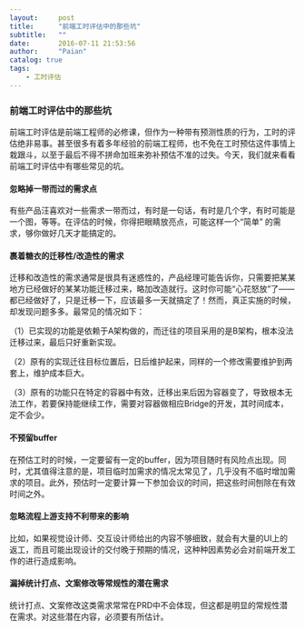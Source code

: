 ```yaml
---
layout:     post
title:      "前端工时评估中的那些坑"
subtitle:   ""
date:       2016-07-11 21:53:56
author:     "Paian"
catalog: true
tags:
    - 工时评估
---
```


### 前端工时评估中的那些坑

前端工时评估是前端工程师的必修课，但作为一种带有预测性质的行为，工时的评估绝非易事。甚至很多有着多年经验的前端工程师，也不免在工时预估这件事情上栽跟斗，以至于最后不得不拼命加班来弥补预估不准的过失。今天，我们就来看看前端工时评估中有哪些常见的坑。

#### 忽略掉一带而过的需求点

有些产品汪喜欢对一些需求一带而过，有时是一句话，有时是几个字，有时可能是一个图，等等。在评估的时候，你得把眼睛放亮点，可能这样一个“简单”
的需求，够你做好几天才能搞定的。

#### 裹着糖衣的迁移性/改造性的需求

迁移和改造性的需求通常是很具有迷惑性的，产品经理可能告诉你，只需要把某某地方已经做好的某某功能迁移过来，略加改造就行。这时你可能“心花怒放”了——都已经做好了，只是迁移一下，应该最多一天就搞定了！然而，真正实施的时候，却发现问题多多。最常见的情况如下：

（1）已实现的功能是依赖于A架构做的，而迁往的项目采用的是B架构，根本没法迁移过来，最后只好重新实现。

（2）原有的实现迁往目标位置后，日后维护起来，同样的一个修改需要维护到两套上，维护成本巨大。

（3）原有的功能只在特定的容器中有效，迁移出来后因为容器变了，导致根本无法工作，若要保持能继续工作，需要对容器做相应Bridge的开发，其时间成本，定不会少。

#### 不预留buffer

在预估工时的时候，一定要留有一定的buffer，因为项目随时有风险点出现。同时，尤其值得注意的是，项目临时加需求的情况太常见了，几乎没有不临时增加需求的项目。此外，预估时一定要计算一下参加会议的时间，把这些时间刨除在有效时间之外。

#### 忽略流程上游支持不利带来的影响

比如，如果视觉设计师、交互设计师给出的内容不够细致，就会有大量的UI上的返工，而且可能出现设计的交付晚于预期的情况，这种种因素势必会对前端开发工作的进行造成影响。

#### 漏掉统计打点、文案修改等常规性的潜在需求

统计打点、文案修改这类需求常常在PRD中不会体现，但这都是明显的常规性潜在需求。对这些潜在内容，必须要有所估计。


